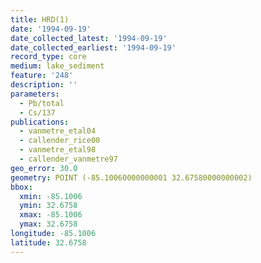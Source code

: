 ```yaml
---
title: HRD(1)
date: '1994-09-19'
date_collected_latest: '1994-09-19'
date_collected_earliest: '1994-09-19'
record_type: core
medium: lake_sediment
feature: '248'
description: ''
parameters:
  - Pb/total
  - Cs/137
publications:
  - vanmetre_etal04
  - callender_rice00
  - vanmetre_etal98
  - callender_vanmetre97
geo_error: 30.0
geometry: POINT (-85.10060000000001 32.67580000000002)
bbox:
  xmin: -85.1006
  ymin: 32.6758
  xmax: -85.1006
  ymax: 32.6758
longitude: -85.1006
latitude: 32.6758
---
```


